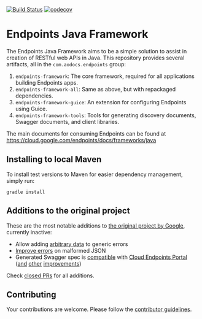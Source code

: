 [![Build Status](https://api.travis-ci.org/AODocs/endpoints-java.svg?branch=master)](https://travis-ci.org/AODocs/endpoints-java)
[![codecov](https://codecov.io/gh/AODocs/endpoints-java/branch/master/graph/badge.svg)](https://codecov.io/gh/AODocs/endpoints-java)

# Endpoints Java Framework

The Endpoints Java Framework aims to be a simple solution to assist in creation
of RESTful web APIs in Java. This repository provides several artifacts, all
in the `com.aodocs.endpoints` group:

1.  `endpoints-framework`: The core framework, required for all applications
    building Endpoints apps.
2.  `endpoints-framework-all`: Same as above, but with repackaged dependencies.
3.  `endpoints-framework-guice`: An extension for configuring Endpoints using
    Guice.
4.  `endpoints-framework-tools`: Tools for generating discovery documents,
    Swagger documents, and client libraries.

The main documents for consuming Endpoints can be found at
https://cloud.google.com/endpoints/docs/frameworks/java

## Installing to local Maven

To install test versions to Maven for easier dependency management, simply run:

    gradle install
    
## Additions to the original project

These are the most notable additions to
[the original project by Google](https://github.com/cloudendpoints/endpoints-java), currently
inactive: 
- Allow adding [arbitrary data](https://github.com/AODocs/endpoints-java/pull/20) to generic errors
- [Improve errors](https://github.com/AODocs/endpoints-java/pull/30) on malformed JSON
- Generated Swagger spec is [compatible](https://github.com/AODocs/endpoints-java/pull/34) with 
[Cloud Endpoints Portal ](https://cloud.google.com/endpoints/docs/frameworks/dev-portal-overview)
([and](https://github.com/AODocs/endpoints-java/pull/38) 
[other](https://github.com/AODocs/endpoints-java/pull/36) 
[improvements](https://github.com/AODocs/endpoints-java/pull/37))

Check 
[closed PRs](https://github.com/AODocs/endpoints-java/pulls?q=is%3Apr+sort%3Aupdated-desc+is%3Aclosed)
for all additions.

## Contributing

Your contributions are welcome. Please follow the [contributor guidelines](/CONTRIBUTING.md).
